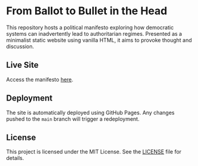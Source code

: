 # From Ballot to Bullet in the Head

This repository hosts a political manifesto exploring how democratic systems can inadvertently lead to authoritarian regimes.
Presented as a minimalist static website using vanilla HTML, it aims to provoke thought and discussion.

## Live Site

Access the manifesto [here].

## Deployment

The site is automatically deployed using GitHub Pages. Any changes pushed to the `main` branch will trigger a redeployment.

## License

This project is licensed under the MIT License. See the [LICENSE] file for details.

<!-- References -->

[here]: https://joaocarmo.github.io/democratic-manifesto
[LICENSE]: LICENSE
